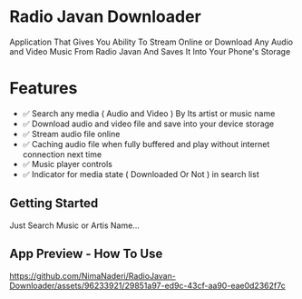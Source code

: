 # Radio Javan Downloader

Application That Gives You Ability To Stream Online or Download Any Audio and Video Music From Radio Javan And Saves It Into Your Phone's Storage

# Features

- ✅ Search any media ( Audio and Video ) By Its artist or music name
- ✅ Download audio and video file and save into your device storage
- ✅ Stream audio file online
- ✅ Caching audio file when fully buffered and play without internet connection next time
- ✅ Music player controls
- ✅ Indicator for media state ( Downloaded Or Not ) in search list

## Getting Started

Just Search Music or Artis Name...

## App Preview - How To Use

https://github.com/NimaNaderi/RadioJavan-Downloader/assets/96233921/29851a97-ed9c-43cf-aa90-eae0d2362f7c

